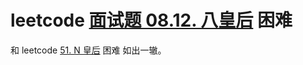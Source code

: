 # leetcode [面试题 08.12. 八皇后](https://leetcode.cn/problems/eight-queens-lcci/) 困难



和 leetcode [51. N 皇后](https://leetcode.cn/problems/n-queens/) 困难 如出一辙。